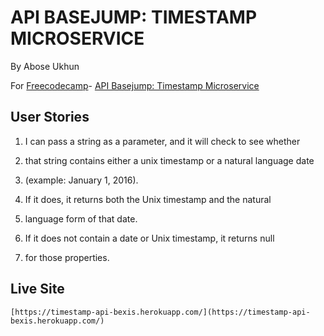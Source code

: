 # API BASEJUMP: TIMESTAMP MICROSERVICE

By Abose Ukhun

For [Freecodecamp](https://www.freecodecamp.com/)- [API Basejump: Timestamp Microservice](https://www.freecodecamp.com/challenges/timestamp-microservice)

## User Stories 
   1. I can pass a string as a parameter, and it will check to see whether 
   2. that string contains either a unix timestamp or a natural language date
   3. (example: January 1, 2016).
    
   2.  If it does, it returns both the Unix timestamp and the natural 
   3.  language form of that date.
    
   3.  If it does not contain a date or Unix timestamp, it returns null 
   4.  for those properties.
    
## Live Site
    [https://timestamp-api-bexis.herokuapp.com/](https://timestamp-api-bexis.herokuapp.com/)
   